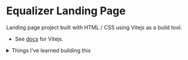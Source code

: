 # Equalizer Landing Page

Landing page project built with HTML / CSS using Vitejs as a build tool.

- See [docs](https://vitejs.dev/guide/) for Vitejs.

<details>

<summary>
  Things I've learned building this
</summary>

- Different ways of changing SVG colors on hover [article](https://css-tricks.com/change-color-of-svg-on-hover/).
- Mdn [docs](https://developer.mozilla.org/en-US/docs/Web/CSS/mask/) for css `mask` property.
- Custom postcss configs with vitejs. See [guide](https://vitejs.dev/config/#css-postcss).
- `gap` css property when using flexbox allows spacing between children. Very useful.
- Tip: use `flex-basis` to set width instead of `width` when using flexbox. See [article here](https://mastery.games/post/the-difference-between-width-and-flex-basis/).
</details>
